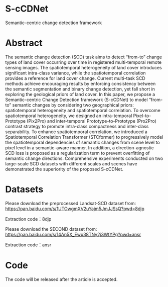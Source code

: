 # S-cCDNet
Semantic-centric change detection framework

# Abstract
The semantic change detection (SCD) task aims to detect “from-to” change types of land cover occurring over time in registered multi-temporal remote sensing images. The spatiotemporal heterogeneity of land cover introduces significant intra-class variance, while the spatiotemporal correlation provides a reference for land cover change. Current multi-task SCD methods achieve encouraging results by enforcing consistency between the semantic segmentation and binary change detection, yet fall short in exploring the geological priors of land cover. In this paper, we propose a Semantic-centric Change Detection framework (S-cCDNet) to model “from-to” semantic changes by considering two geographical priors: spatiotemporal heterogeneity and spatiotemporal correlation. To overcome spatiotemporal heterogeneity, we designed an intra-temporal Pixel-to-Prototype (Pix2Pro) and inter-temporal Prototype-to-Prototype (Pro2Pro) contrast strategy to promote intra-class compactness and inter-class separability. To enhance spatiotemporal correlation, we introduced a Spatiotemporal Correlation Transformer (STCformer) to progressively model the spatiotemporal dependencies of semantic changes from scene level to pixel level in a semantic-aware manner. In addition, a direction-agnostic SCD loss is proposed as a regularization term to prevent overfitting of semantic change directions. Comprehensive experiments conducted on two large-scale SCD datasets with different scales and scenes have demonstrated the superiority of the proposed S-cCDNet.

# Datasets
Please download the preprocessed Landsat-SCD dataset from: https://pan.baidu.com/s/1UTOwgmXV2uYajm5JmJJSsQ?pwd=8djp

Extraction code：8djp 

Please download the SECOND dataset from: https://pan.baidu.com/s/14An5X_Ewu38TNy2j3WtYPg?pwd=ansr

Extraction code：ansr 

# Code
The code will be released after the article is accepted.
